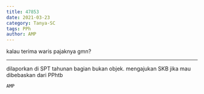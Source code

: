 ```yaml
---
title: 47853
date: 2021-03-23
category: Tanya-SC
tags: PPh
author: AMP
---
```


kalau terima waris pajaknya gmn?

---

dilaporkan di SPT tahunan bagian bukan objek. mengajukan SKB jika mau dibebaskan dari PPhtb

`AMP`
